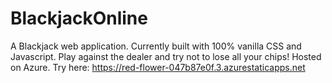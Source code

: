 # BlackjackOnline
A Blackjack web application. Currently built with  100% vanilla CSS and Javascript. Play against the dealer and try not to lose all your chips!  Hosted on Azure. Try here: https://red-flower-047b87e0f.3.azurestaticapps.net

